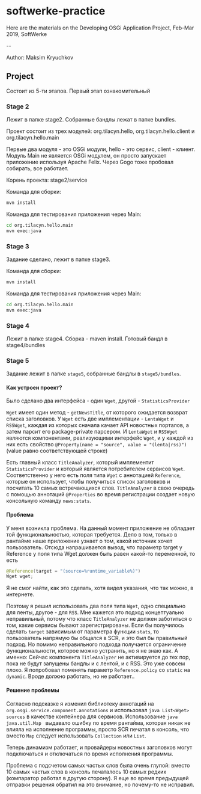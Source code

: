 # softwerke-practice
Here are the materials on the Developing OSGi Application Project, Feb-Mar 2019, SoftWerke

--

Author: Maksim Kryuchkov


## Project

Состоит из 5-ти этапов. Первый этап ознакомительный

### Stage 2

Лежит в папке stage2. Собранные бандлы лежат в папке bundles.

Проект состоит из трех модулей: org.tilacyn.hello, org.tilacyn.hello.client и org.tilacyn.hello.main

Первые два модуля - это OSGi модули, hello - это сервис, client - клиент. Модуль Main не является OSGi модулем, он просто запускает приложение используя Apache Felix. Через Gogo тоже пробовал собирать, все работает.

Корень проекта: stage2/service

Команда для сборки:

```bash
mvn install
```

Команда для тестирования приложения через Main:

```bash
cd org.tilacyn.hello.main
mvn exec:java
```

### Stage 3

Задание сделано, лежит в папке stage3.


Команда для сборки:

```bash
mvn install
```

Команда для тестирования приложения через Main:

```bash
cd org.tilacyn.hello.main
mvn exec:java
```

### Stage 4

Лежит в папке stage4. Сборка - maven install. Готовый бандл в stage4/bundles

### Stage 5

Задание лежит в папке `stage5`, собранные бандлы в `stage5/bundles`.

#### Как устроен проект?

Было сделано два интерфейса - один `Wget`, другой - `StatisticsProvider`

`Wget` имеет один метод - `getNewsTitle`, от которого ожидается возврат списка заголовков.
У `Wget` есть две имплементации - `LentaWget` и `RSSWget`, каждая из которых сначала качает API новостных порталов, а затем парсит его package-private парсером. И `LentaWget` и `RSSWget` являются компонентами, реализующими интерфейс `Wget`, и у каждой из них есть свойство `@Property(name = "source", value = "(lenta|rss)")` (value равно соответствующей строке)

Есть главный класс `TitleAnalyzer`, который имплементит `StatisticsProvider` и который является потребителем сервисов `Wget`. Соответственно у него есть поля типа `Wget` с аннотацией `Reference`, которые он использует, чтобы получиться список заголовков и посчитать 10 самых встречающихся слов. `TitleAnalyzer` в свою очередь с помощью аннотаций `@Properties` во время регистрации создает новую консольную команду `news:stats`.

#### Проблема

У меня возникла проблема. На данный момент приложение не обладает той функциональностью, которая требуется. Дело в том, только в рантайме наше приложение узнает о том, какой источник хочет пользователь. Отсюда напрашивается вывод, что параметр target у Reference у поля типа Wget должен быть равен какой-то переменной, то есть

```java
@Reference(target = "(source=%runtime_variable%)")
Wget wget;
```
Я не смог найти, как это сделать, хотя видел указания, что так можно, в интернете.

Поэтому я решил использовать два поля типа `Wget`, одно специально для ленты, другое - для `RSS`. Мне кажется это подход концептуально неправильный, потому что класс `TitleAnalyzer` не должен заботиться о том, какие сервисы бывают зарегистрированы. Если бы получилось сделать `target` зависимым от параметра функции `stats`, то пользователь напрямую бы общался в SCR, и это был бы правильный подход. Но помимо неправильного подхода получается ограничение функциональности, которое можно устранить, но я не знаю как. А именно: Сейчас компонента `TitleAnalyzer` не активируется до тех пор, пока не будут запущены бандлы и с лентой, и с RSS. Это уже совсем плохо. Я попробовал поменять параметр `Reference.policy` со `static` на `dynamic`. Вроде должно работать, но не работает..

#### Решение проблемы

Согласно подсказке я изменил библиотеку аннотаций на `org.osgi.service.component.annotations` и использовал ```java List<Wget> sources``` в качестве контейнера для сервисов. Использование ```java java.util.Map ``` выдавало ошибку по время рантайма, которая никак не влияла на исполнение программы, просто SCR печатал в консоль, что вместо `Map` следует использовать `Collection` или `List`.

Теперь динамизм работает, и провайдеры новостных заголовков могут подключаться и отключаться по время исполнения программы.

Проблема с подсчетом самых частых слов была очень глупой: вместо 10 самых частых слов в консоль печаталось 10 самых редких (компаратор работал в другую сторону). Я еще во время предыдущей отправки решения обратил на это внимание, но почему-то не исправил.
